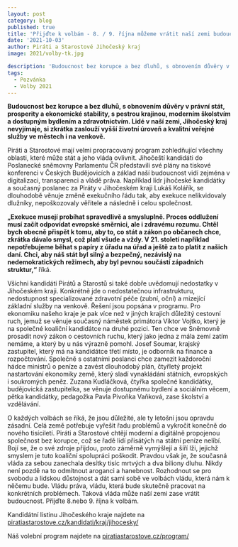 ```yaml
---
layout: post
category: blog
published: true
title: 'Přijďte k volbám - 8. / 9. října můžeme vrátit naší zemi budoucnost'
date: '2021-10-03'
author: Piráti a Starostové Jihočeský kraj
image: 2021/volby-tk.jpg

description: 'Budoucnost bez korupce a bez dluhů, s obnovením důvěry v právní stát, prosperity a ekonomické stability, s pestrou krajinou, moderním školstvím a dostupným bydlením a zdravotnictvím. Lidé v naší zemi, Jihočeský kraj nevyjímaje, si zkrátka zaslouží vyšší životní úroveň a kvalitní veřejné služby ve městech i na venkově.'
tags:
  - Pozvánka
  - Volby 2021
---
```

**Budoucnost bez korupce a bez dluhů, s obnovením důvěry v právní stát, prosperity a ekonomické stability, s pestrou krajinou, moderním školstvím a dostupným bydlením a zdravotnictvím. Lidé v naší zemi, Jihočeský kraj nevyjímaje, si zkrátka zaslouží vyšší životní úroveň a kvalitní veřejné služby ve městech i na venkově.**

Piráti a Starostové mají velmi propracovaný program zohledňující všechny oblasti, které může stát a jeho vláda ovlivnit. Jihočeští kandidáti do Poslanecké sněmovny Parlamentu ČR představili své plány na tiskové konferenci v Českých Budějovicích a základ naší budoucnost vidí zejména v digitalizaci, transparenci a vládě práva. Například lídr jihočeské kandidátky a současný poslanec za Piráty v Jihočeském kraji Lukáš Kolářík, se dlouhodobě věnuje změně exekučního řádu tak, aby exekuce nelikvidovaly dlužníky, nepoškozovaly věřitele a následně i celou společnost.

**„Exekuce musejí probíhat spravedlivě a smysluplně. Proces oddlužení musí začít odpovídat evropské směrnici, ale i zdravému rozumu. Chtěl bych obecně přispět k tomu, aby to, co stát a zákon po občanech chce, zkrátka dávalo smysl, což platí všude a vždy.  V 21. století například nepotřebujeme běhat s papíry z úřadu na úřad a ještě za to platit z našich daní. Chci, aby náš stát byl silný a bezpečný, nezávislý na nedemokratických režimech, aby byl pevnou součástí západních struktur,“** říká.

Všichni kandidáti Pirátů a Starostů si také dobře uvědomují nedostatky v Jihočeském kraji. Konkrétně jde o nedostatečnou infrastrukturu, nedostupnost specializované zdravotní péče (zubní, oční) a mizející základní služby na venkově.  Řešení jsou popsána v programu. Pro ekonomiku našeho kraje je pak více než v jiných krajích důležitý cestovní ruch, jemuž se věnuje současný náměstek primátora Viktor Vojtko, který je na společné koaliční kandidátce na druhé pozici. Ten chce ve Sněmovně prosadit nový zákon o cestovních ruchu, který jako jedna z mála zemí zatím nemáme, a který by u nás výrazně pomohl. Josef Soumar, krajský zastupitel, který má na kandidátce třetí místo, je odborník na finance a rozpočtování. Společně s ostatními poslanci chce zamezit každoroční hádce ministrů o peníze a zavést dlouhodobý plán, čtyřletý projekt nastartování ekonomiky země, který sladí vynakládání státních, evropských i soukromých peněz. Zuzana Kudláčková, čtyřka společné kandidátky, budějovická zastupitelka, se věnuje dostupnému bydlení a sociálním věcem, pětka kandidátky, pedagožka Pavla Pivoňka Vaňková, zase školství a vzdělávání.

O každých volbách se říká, že jsou důležité, ale ty letošní jsou opravdu zásadní. Celá země potřebuje vyřešit řadu problémů a vykročit konečně do nového tisíciletí. Piráti a Starostové chtějí moderní a digitálně propojenou společnost bez korupce, což se řadě lidí přisátých na státní peníze nelíbí. Bojí se, že o své zdroje přijdou, proto záměrně vymýšlejí a šíří lži, jejichž smyslem je tuto koaliční spolupráci poškodit. Pravdou však je, že současná vláda za sebou zanechala desítky tisíc mrtvých a dva biliony dluhu. Nikdy není pozdě na to odmítnout aroganci a hanebnost. Rozhodnout se pro svobodu a lidskou důstojnost a dát sami sobě ve volbách vládu, která nám k něčemu bude. Vládu práva, vládu, která bude skutečně pracovat na konkrétních problémech. Taková vláda může naší zemi zase vrátit budoucnost. Přijďte 8.nebo 9. října k volbám.

Kandidátní listinu Jihočeského kraje najdete na [piratiastarostove.cz/kandidati/kraj/jihocesky/](https://www.piratiastarostove.cz/kandidati/kraj/jihocesky/)

Náš volební program najdete na [piratiastarostove.cz/program/](https://www.piratiastarostove.cz/program/)